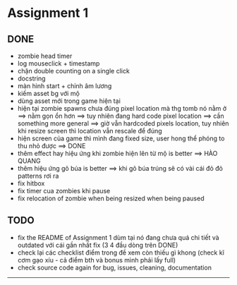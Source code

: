# Assignment 1

## DONE

- zombie head timer
- log mouseclick + timestamp
- chặn double counting on a single click
- docstring
- màn hình start + chỉnh âm lương
- kiếm asset bg với mộ
- dùng asset mới trong game hiện tại
- hiện tại zombie spawns chưa đúng pixel location mà thg tomb nó nằm ở ==> nằm gọn ổn hơn ==> tuy nhiên đang hard code pixel location ==> cần something more general 
==> giờ vẫn hardcoded pixels location, tuy nhiên khi resize screen thì location vẫn rescale để đúng 
- hiện screen của game thì mình đang fixed size, user hong thể phóng to thu nhỏ được  ==> DONE
- thêm effect hay hiệu ứng khi zombie hiện lên từ mộ is better ==> HÀO QUANG
- thêm hiệu ứng gõ búa is better ==> khi gõ búa trúng sẽ có vài cái đỏ đỏ patterns rơi ra
- fix hitbox 
- fix timer cua zombies khi pause
- fix relocation of zombie when being resized when being paused


## TODO

- fix the README of Assignment 1 dùm tại nó đang chưa quá chi tiết và outdated với cái gần nhất fix (3 4 đầu dòng trên DONE)
- check lại các checklist điểm trong đề xem còn thiếu gì khong (check kĩ cơm gạo xíu - cả điểm bth và bonus mình phải lấy full)
- check source code again for bug, issues, cleaning, documentation

--- 

